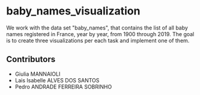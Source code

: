 # baby_names_visualization

We work with the data set "baby_names", that contains the list of all baby names registered in France, year by year, from 1900 through 2019. The goal is to create three visualizations per each task and implement one of them. 

## Contributors
-  Giulia MANNAIOLI
-  Lais Isabelle ALVES DOS SANTOS
-  Pedro ANDRADE FERREIRA SOBRINHO
